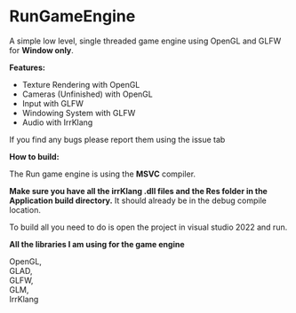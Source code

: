 # RunGameEngine

A simple low level, single threaded game engine using OpenGL and GLFW for **Window only**.

**Features:**

- Texture Rendering with OpenGL
- Cameras (Unfinished) with OpenGL
- Input with GLFW
- Windowing System with GLFW
- Audio with IrrKlang

If you find any bugs please report them using the issue tab

**How to build:**

The Run game engine is using the **MSVC** compiler.

**Make sure you have all the irrKlang .dll files and the Res folder in the Application build directory.** It should already be in the debug compile location.

To build all you need to do is open the project in visual studio 2022 and run.

**All the libraries I am using for the game engine**

OpenGL,   
GLAD,   
GLFW,   
GLM,    
IrrKlang    
